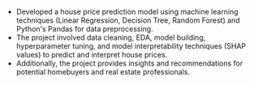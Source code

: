 

- Developed a house price prediction model using machine learning techniques (Linear Regression, Decision Tree, Random Forest) and Python's Pandas for data preprocessing. 
- The project involved data cleaning, EDA, model building, hyperparameter tuning, and model interpretability techniques (SHAP values) to predict and interpret house prices. 
- Additionally, the project provides insights and recommendations for potential homebuyers and real estate professionals.

